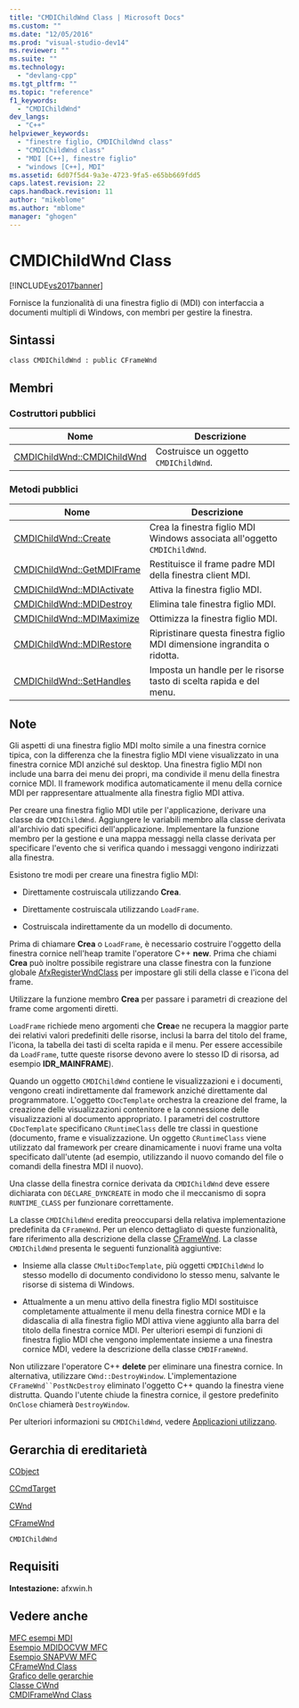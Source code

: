 ```yaml
---
title: "CMDIChildWnd Class | Microsoft Docs"
ms.custom: ""
ms.date: "12/05/2016"
ms.prod: "visual-studio-dev14"
ms.reviewer: ""
ms.suite: ""
ms.technology: 
  - "devlang-cpp"
ms.tgt_pltfrm: ""
ms.topic: "reference"
f1_keywords: 
  - "CMDIChildWnd"
dev_langs: 
  - "C++"
helpviewer_keywords: 
  - "finestre figlio, CMDIChildWnd class"
  - "CMDIChildWnd class"
  - "MDI [C++], finestre figlio"
  - "windows [C++], MDI"
ms.assetid: 6d07f5d4-9a3e-4723-9fa5-e65bb669fdd5
caps.latest.revision: 22
caps.handback.revision: 11
author: "mikeblome"
ms.author: "mblome"
manager: "ghogen"
---
```

# CMDIChildWnd Class
[!INCLUDE[vs2017banner](../../assembler/inline/includes/vs2017banner.md)]

Fornisce la funzionalità di una finestra figlio di \(MDI\) con interfaccia a documenti multipli di Windows, con membri per gestire la finestra.  
  
## Sintassi  
  
```  
class CMDIChildWnd : public CFrameWnd  
```  
  
## Membri  
  
### Costruttori pubblici  
  
|Nome|Descrizione|  
|----------|-----------------|  
|[CMDIChildWnd::CMDIChildWnd](../Topic/CMDIChildWnd::CMDIChildWnd.md)|Costruisce un oggetto `CMDIChildWnd`.|  
  
### Metodi pubblici  
  
|Nome|Descrizione|  
|----------|-----------------|  
|[CMDIChildWnd::Create](../Topic/CMDIChildWnd::Create.md)|Crea la finestra figlio MDI Windows associata all'oggetto `CMDIChildWnd`.|  
|[CMDIChildWnd::GetMDIFrame](../Topic/CMDIChildWnd::GetMDIFrame.md)|Restituisce il frame padre MDI della finestra client MDI.|  
|[CMDIChildWnd::MDIActivate](../Topic/CMDIChildWnd::MDIActivate.md)|Attiva la finestra figlio MDI.|  
|[CMDIChildWnd::MDIDestroy](../Topic/CMDIChildWnd::MDIDestroy.md)|Elimina tale finestra figlio MDI.|  
|[CMDIChildWnd::MDIMaximize](../Topic/CMDIChildWnd::MDIMaximize.md)|Ottimizza la finestra figlio MDI.|  
|[CMDIChildWnd::MDIRestore](../Topic/CMDIChildWnd::MDIRestore.md)|Ripristinare questa finestra figlio MDI dimensione ingrandita o ridotta.|  
|[CMDIChildWnd::SetHandles](../Topic/CMDIChildWnd::SetHandles.md)|Imposta un handle per le risorse tasto di scelta rapida e del menu.|  
  
## Note  
 Gli aspetti di una finestra figlio MDI molto simile a una finestra cornice tipica, con la differenza che la finestra figlio MDI viene visualizzato in una finestra cornice MDI anziché sul desktop.  Una finestra figlio MDI non include una barra dei menu dei propri, ma condivide il menu della finestra cornice MDI.  Il framework modifica automaticamente il menu della cornice MDI per rappresentare attualmente alla finestra figlio MDI attiva.  
  
 Per creare una finestra figlio MDI utile per l'applicazione, derivare una classe da `CMDIChildWnd`.  Aggiungere le variabili membro alla classe derivata all'archivio dati specifici dell'applicazione.  Implementare la funzione membro per la gestione e una mappa messaggi nella classe derivata per specificare l'evento che si verifica quando i messaggi vengono indirizzati alla finestra.  
  
 Esistono tre modi per creare una finestra figlio MDI:  
  
-   Direttamente costruiscala utilizzando **Crea**.  
  
-   Direttamente costruiscala utilizzando `LoadFrame`.  
  
-   Costruiscala indirettamente da un modello di documento.  
  
 Prima di chiamare **Crea** o `LoadFrame`, è necessario costruire l'oggetto della finestra cornice nell'heap tramite l'operatore C\+\+ **new**.  Prima che chiami **Crea** può inoltre possibile registrare una classe finestra con la funzione globale [AfxRegisterWndClass](../Topic/AfxRegisterWndClass.md) per impostare gli stili della classe e l'icona del frame.  
  
 Utilizzare la funzione membro **Crea** per passare i parametri di creazione del frame come argomenti diretti.  
  
 `LoadFrame` richiede meno argomenti che **Crea**e ne recupera la maggior parte dei relativi valori predefiniti delle risorse, inclusi la barra del titolo del frame, l'icona, la tabella dei tasti di scelta rapida e il menu.  Per essere accessibile da `LoadFrame`, tutte queste risorse devono avere lo stesso ID di risorsa, ad esempio **IDR\_MAINFRAME**\).  
  
 Quando un oggetto `CMDIChildWnd` contiene le visualizzazioni e i documenti, vengono creati indirettamente dal framework anziché direttamente dal programmatore.  L'oggetto `CDocTemplate` orchestra la creazione del frame, la creazione delle visualizzazioni contenitore e la connessione delle visualizzazioni al documento appropriato.  I parametri del costruttore `CDocTemplate` specificano `CRuntimeClass` delle tre classi in questione \(documento, frame e visualizzazione.  Un oggetto `CRuntimeClass` viene utilizzato dal framework per creare dinamicamente i nuovi frame una volta specificato dall'utente \(ad esempio, utilizzando il nuovo comando del file o comandi della finestra MDI il nuovo\).  
  
 Una classe della finestra cornice derivata da `CMDIChildWnd` deve essere dichiarata con `DECLARE_DYNCREATE` in modo che il meccanismo di sopra `RUNTIME_CLASS` per funzionare correttamente.  
  
 La classe `CMDIChildWnd` eredita preoccuparsi della relativa implementazione predefinita da `CFrameWnd`.  Per un elenco dettagliato di queste funzionalità, fare riferimento alla descrizione della classe [CFrameWnd](../../mfc/reference/cframewnd-class.md).  La classe `CMDIChildWnd` presenta le seguenti funzionalità aggiuntive:  
  
-   Insieme alla classe `CMultiDocTemplate`, più oggetti `CMDIChildWnd` lo stesso modello di documento condividono lo stesso menu, salvante le risorse di sistema di Windows.  
  
-   Attualmente a un menu attivo della finestra figlio MDI sostituisce completamente attualmente il menu della finestra cornice MDI e la didascalia di alla finestra figlio MDI attiva viene aggiunto alla barra del titolo della finestra cornice MDI.  Per ulteriori esempi di funzioni di finestra figlio MDI che vengono implementate insieme a una finestra cornice MDI, vedere la descrizione della classe `CMDIFrameWnd`.  
  
 Non utilizzare l'operatore C\+\+ **delete** per eliminare una finestra cornice.  In alternativa, utilizzare `CWnd::DestroyWindow`.  L'implementazione `CFrameWnd``PostNcDestroy` eliminato l'oggetto C\+\+ quando la finestra viene distrutta.  Quando l'utente chiude la finestra cornice, il gestore predefinito `OnClose` chiamerà `DestroyWindow`.  
  
 Per ulteriori informazioni su `CMDIChildWnd`, vedere [Applicazioni utilizzano](../../mfc/frame-windows.md).  
  
## Gerarchia di ereditarietà  
 [CObject](../../mfc/reference/cobject-class.md)  
  
 [CCmdTarget](../../mfc/reference/ccmdtarget-class.md)  
  
 [CWnd](../../mfc/reference/cwnd-class.md)  
  
 [CFrameWnd](../../mfc/reference/cframewnd-class.md)  
  
 `CMDIChildWnd`  
  
## Requisiti  
 **Intestazione:** afxwin.h  
  
## Vedere anche  
 [MFC esempi MDI](../../top/visual-cpp-samples.md)   
 [Esempio MDIDOCVW MFC](../../top/visual-cpp-samples.md)   
 [Esempio SNAPVW MFC](../../top/visual-cpp-samples.md)   
 [CFrameWnd Class](../../mfc/reference/cframewnd-class.md)   
 [Grafico delle gerarchie](../../mfc/hierarchy-chart.md)   
 [Classe CWnd](../../mfc/reference/cwnd-class.md)   
 [CMDIFrameWnd Class](../../mfc/reference/cmdiframewnd-class.md)